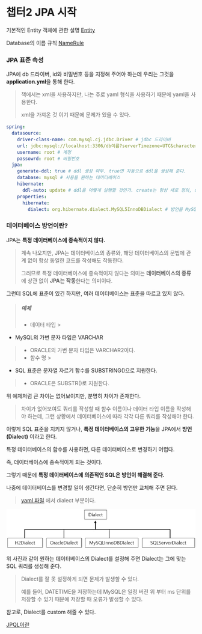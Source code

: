 # 챕터2 JPA 시작

기본적인 Entity 객체에 관한 설명 [Entity](../../spring_boot_sole_web/codes/DTOs_and_Entity.md)

Database의 이름 규칙 [NameRule](../../../database/column_name_rule.md)

### JPA 표준 속성

JPA에 db 드라이버, id와 비밀번호 등을 지정해 주어야 하는데 우리는 그것을 **application.yml**을 통해 한다.

> 책에서는 xml을 사용하지만, 나는 주로 yaml 형식을 사용하기 때문에 yaml을 사용한다.
>
> xml을 가져온 것 이기 때문에 문제가 있을 수 있다.

``` yaml
spring:
  datasource:
    driver-class-name: com.mysql.cj.jdbc.Driver # jdbc 드라이버
    url: jdbc:mysql://localhost:3306/db이름?serverTimezone=UTC&characterEncoding=UTF-8 #db url
    username: root # 계정
    passowrd: root # 비밀번호
  jpa:
    generate-ddl: true # ddl 생성 여부. true면 자동으로 ddl을 생성해 준다.
    database: mysql # 사용을 원하는 데이터베이스
    hibernate:
      ddl-auto: update # ddl을 어떻게 실행할 것인가. create는 항상 새로 정의, update는 변경 사항만 적용, none은 안함
    properties:
      hibernate:
        dialect: org.hibernate.dialect.MySQL5InnoDBDialect # 방언을 MySQL5 InnoDB로 바꿈
```

### 데이터베이스 방언이란?

JPA는 **특정 데이터베이스에 종속적이지 않다.**

> 계속 나오지만, JPA는 데이터베이스의 종류와, 해당 데이터베이스의 문법에 관계 없이 항상 동일한 코드를 작성해도 작동한다.
>
> 그러므로 특정 데이터베이스에 종속적이지 않다는 의미는 **데이터베이스의 종류**에 상관 없이 **JPA는 작동**한다는 의미이다.

그런데 SQL에 표준이 있긴 하지만, 여러 데이터베이스는 표준을 따르고 있지 않다.

> ##### 예제
>
> - 데이터 타입
    >
- MySQL의 가변 문자 타입은 VARCHAR
>   - ORACLE의 가변 문자 타입은 VARCHAR2이다.
> - 함수 명
    >
- SQL 표준은 문자열 자르기 함수를 SUBSTRING()으로 지원한다.
>   - ORACLE은 SUBSTR()로 지원한다.

위 예제처럼 큰 차이는 없어보이지만, 분명히 차이가 존재한다.

> 차이가 없어보여도 쿼리를 작성할 때 함수 이름이나 데이터 타입 이름을 작성해야 하는데, 그런 상황에서 데이터베이스에 따라 각각 다른 쿼리를 작성해야 한다.

이렇게 SQL 표준을 지키지 않거나, **특정 데이터베이스의 고유한 기능**을 JPA에서 **방언(Dialect)** 이라고 한다.

특정 데이터베이스의 함수를 사용하면, 다른 데이터베이스로 변경하기 어렵다.

즉, 데이터베이스에 종속적이게 되는 것이다.

그렇기 때문에 **특정 데이터베이스에 의존적인 SQL은 방언이 해결해 준다.**

나중에 데이터베이스를 변경할 일이 생긴다면, 단순히 방언만 교체해 주면 된다.

> [yaml 파일](#JPA-표준-속성) 에서 dialect 부분이다.

![sql_dialect](./images/sql_dialect.jpg)

위 사진과 같이 원하는 데이터베이스의 Dialect를 설정해 주면 Dialect는 그에 맞는 SQL 쿼리를 생성해 준다.

> Dialect를 잘 못 설정하게 되면 문제가 발생할 수 있다.
>
> 예를 들어, DATETIME을 저장하는데 MySQL은 일정 버전 위 부터 ms 단위를 저장할 수 있기 때문에 저장할 때 오류가 발생할 수 있다.

참고로, Dialect를 custom 해줄 수 있다.

[JPQL이란](../what_is_jpql.md)

